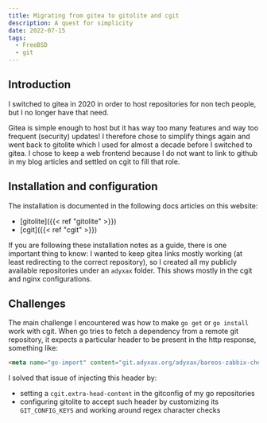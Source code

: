 ```yaml
---
title: Migrating from gitea to gitolite and cgit
description: A quest for simplicity
date: 2022-07-15
tags:
  - FreeBSD
  - git
---
```


## Introduction

I switched to gitea in 2020 in order to host repositories for non tech people, but I no longer have that need.

Gitea is simple enough to host but it has way too many features and way too frequent (security) updates! I therefore chose to simplify things again and went back to gitolite which I used for almost a decade before I switched to gitea. I chose to keep a web frontend because I do not want to link to github in my blog articles and settled on cgit to fill that role.

## Installation and configuration

The installation is documented in the following docs articles on this website:
- [gitolite]({{< ref "gitolite" >}})
- [cgit]({{< ref "cgit" >}})

If you are following these installation notes as a guide, there is one important thing to know: I wanted to keep gitea links mostly working (at least redirecting to the correct repository), so I created all my publicly available repositories under an `adyxax` folder. This shows mostly in the cgit and nginx configurations.

## Challenges

The main challenge I encountered was how to make `go get` or `go install` work with cgit. When go tries to fetch a dependency from a remote git repository, it expects a particular header to be present in the http response, something like:
```html
<meta name="go-import" content="git.adyxax.org/adyxax/bareos-zabbix-check git https://git.adyxax.org/adyxax/bareos-zabbix-check">
```

I solved that issue of injecting this header by:
- setting a `cgit.extra-head-content` in the gitconfig of my go repositories
- configuring gitolite to accept such header by customizing its `GIT_CONFIG_KEYS` and working around regex character checks
